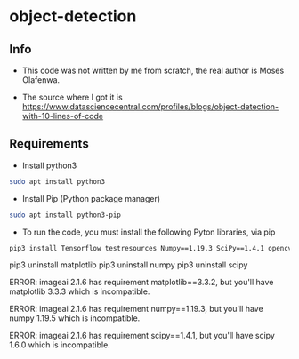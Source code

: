 # object-detection
## Info
* This code was not written by me from scratch, the real author is Moses Olafenwa.  

* The source where I got it is https://www.datasciencecentral.com/profiles/blogs/object-detection-with-10-lines-of-code

## Requirements
* Install python3
```bash
sudo apt install python3
```
* Install Pip (Python package manager)
```bash
sudo apt install python3-pip
```

* To run the code, you must install the following Pyton libraries, via pip
```bash
pip3 install Tensorflow testresources Numpy==1.19.3 SciPy==1.4.1 opencv-python Pillow Matplotlib==3.3.2 H5py Keras ImageAI
```
pip3 uninstall matplotlib
pip3 uninstall numpy
pip3 uninstall scipy

ERROR: imageai 2.1.6 has requirement matplotlib==3.3.2, but you'll have matplotlib 3.3.3 which is incompatible.

ERROR: imageai 2.1.6 has requirement numpy==1.19.3, but you'll have numpy 1.19.5 which is incompatible.

ERROR: imageai 2.1.6 has requirement scipy==1.4.1, but you'll have scipy 1.6.0 which is incompatible.